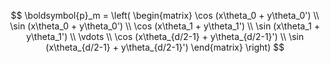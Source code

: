 $$ \boldsymbol{p}_m = \left( \begin{matrix}
\cos (x\theta_0 + y\theta_0') \\
\sin (x\theta_0 + y\theta_0') \\
\cos (x\theta_1 + y\theta_1') \\
\sin (x\theta_1 + y\theta_1') \\
\vdots \\
\cos (x\theta_{d/2-1} + y\theta_{d/2-1}') \\
\sin (x\theta_{d/2-1} + y\theta_{d/2-1}')
\end{matrix} \right) $$
